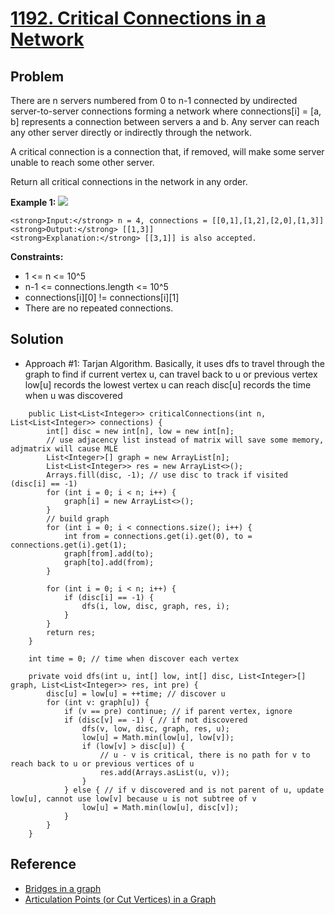# <a href='https://leetcode.com/problems/critical-connections-in-a-network/'>1192. Critical Connections in a Network</a>

## Problem
There are n servers numbered from 0 to n-1 connected by undirected server-to-server connections forming a network where 
connections[i] = [a, b] represents a connection between servers a and b. Any server can reach any other server directly 
or indirectly through the network.

A critical connection is a connection that, if removed, will make some server unable to reach some other server.

Return all critical connections in the network in any order.

<strong>Example 1:</strong>
<img src='https://assets.leetcode.com/uploads/2019/09/03/1537_ex1_2.png'>
```
<strong>Input:</strong> n = 4, connections = [[0,1],[1,2],[2,0],[1,3]]
<strong>Output:</strong> [[1,3]]
<strong>Explanation:</strong> [[3,1]] is also accepted.
```

<strong>Constraints:</strong>
- 1 <= n <= 10^5
- n-1 <= connections.length <= 10^5
- connections[i][0] != connections[i][1]
- There are no repeated connections.

## Solution
- Approach #1: Tarjan Algorithm.
Basically, it uses dfs to travel through the graph to find if current vertex u, can travel back to u or previous vertex
low[u] records the lowest vertex u can reach
disc[u] records the time when u was discovered
```
    public List<List<Integer>> criticalConnections(int n, List<List<Integer>> connections) {
        int[] disc = new int[n], low = new int[n];
        // use adjacency list instead of matrix will save some memory, adjmatrix will cause MLE
        List<Integer>[] graph = new ArrayList[n];
        List<List<Integer>> res = new ArrayList<>();
        Arrays.fill(disc, -1); // use disc to track if visited (disc[i] == -1)
        for (int i = 0; i < n; i++) {
            graph[i] = new ArrayList<>();
        }
        // build graph
        for (int i = 0; i < connections.size(); i++) {
            int from = connections.get(i).get(0), to = connections.get(i).get(1);
            graph[from].add(to);
            graph[to].add(from);
        }

        for (int i = 0; i < n; i++) {
            if (disc[i] == -1) {
                dfs(i, low, disc, graph, res, i);
            }
        }
        return res;
    }

    int time = 0; // time when discover each vertex

    private void dfs(int u, int[] low, int[] disc, List<Integer>[] graph, List<List<Integer>> res, int pre) {
        disc[u] = low[u] = ++time; // discover u
        for (int v: graph[u]) {
            if (v == pre) continue; // if parent vertex, ignore
            if (disc[v] == -1) { // if not discovered
                dfs(v, low, disc, graph, res, u);
                low[u] = Math.min(low[u], low[v]);
                if (low[v] > disc[u]) {
                    // u - v is critical, there is no path for v to reach back to u or previous vertices of u
                    res.add(Arrays.asList(u, v));
                }
            } else { // if v discovered and is not parent of u, update low[u], cannot use low[v] because u is not subtree of v
                low[u] = Math.min(low[u], disc[v]);
            }
        }
    }
```

## Reference
- <a href='https://www.geeksforgeeks.org/bridge-in-a-graph/'>Bridges in a graph</a>
- <a href='https://www.geeksforgeeks.org/articulation-points-or-cut-vertices-in-a-graph/'>Articulation Points (or Cut Vertices) in a Graph</a>
